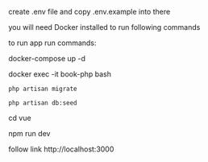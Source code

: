 create .env file and copy .env.example into there

you will need Docker installed to run following commands

to run app run commands:

docker-compose up -d

docker exec -it book-php bash

    php artisan migrate

    php artisan db:seed

cd vue

npm run dev


follow link
http://localhost:3000


